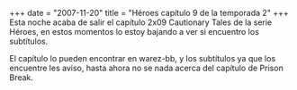 +++
date = "2007-11-20"
title = "Héroes capítulo 9 de la temporada 2"
+++
Esta noche acaba de salir el capítulo 2x09 Cautionary Tales de la serie Héroes, en estos momentos lo estoy bajando a ver si encuentro los subtítulos.

El capítulo lo pueden encontrar en warez-bb, y los subtítulos ya que los encuentre les aviso, hasta ahora no se nada acerca del capítulo de Prison Break.


